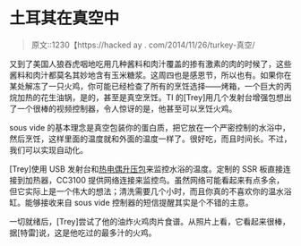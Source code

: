 # 土耳其在真空中

> 原文::1230【https://hacked ay . com/2014/11/26/turkey-真空/

又到了美国人狼吞虎咽地吃用几种酱料和肉汁覆盖的掺有激素的肉的时候了，这些酱料和肉汁都莫名其妙地含有玉米糖浆。这周四也是感恩节，所以也有。如果你在某处解冻了一只火鸡，你可能已经检查了所有的烹饪选择——烤箱，一个巨大的丙烷加热的花生油锅，是的，甚至是真空烹饪。TI 的[Trey]用几个发射台增强包想出了一个很棒的视频控制器，令人惊讶的是，他甚至可以烹饪火鸡。

sous vide 的基本理念是真空包装你的蛋白质，把它放在一个严密控制的水浴中，然后烹饪，这样里面的温度就和外面的温度一样了。很好吃，而且时间长。不过，我们可以实现自动化。

[Trey]使用 USB 发射台和[热电偶升压包](http://www.ti.com/tool/430boost-ads1118?DCMP=thanksgiving&HQS=ep-mcu-lpad-maker-thanksgiving-lydesign-tf2-en)来监控水浴的温度。定制的 SSR 板直接连接到加热器，CC3100 提供网络连接来监控鸟。虽然网络可能看起来有点多余，但它实际上是一个伟大的想法；清洗需要几个小时，而且你真的不喜欢你的温水浴缸。能够接收来自 sous vide 控制器的短信提醒其实是个不错的主意。

一切就绪后，[Trey]尝试了他的油炸火鸡肉片食谱。从照片上看，它看起来很棒，据[特雷]说，这是他吃过的最多汁的火鸡。